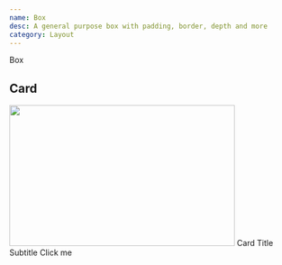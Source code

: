 ```yaml
---
name: Box
desc: A general purpose box with padding, border, depth and more
category: Layout
---
```


<base-knobs src="./components.json" name="base-box">
<base-box padding="lg" depth="md">Box</base-box>
</base-knobs>

## Card

<base-knobs hideTabs src="./components.json" name="base-box">
  <base-box bg="white" inline depth="sm" radius="md" border="ui-light">
    <img width="400" height="250" src="https://placeimg.com/400/250/tech">
    <base-box padding="md">
      <base-text tag="h2">Card Title</base-text>
      <base-text tag="h6">Subtitle</base-text>
      <base-button type="primary">Click me</base-button>
    </base-box>
  </base-box>
</base-knobs>

